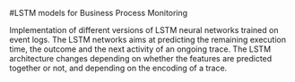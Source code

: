 #LSTM models for Business Process Monitoring

Implementation of different versions of LSTM neural networks trained on event logs. 
The LSTM networks aims at predicting the remaining execution time, the outcome and the next activity of an ongoing trace.
The LSTM architecture changes depending on whether the features are predicted together or not, and depending on the encoding of a trace. 
